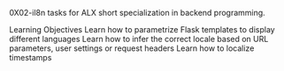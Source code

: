 0X02-il8n tasks for ALX short specialization in backend programming.

Learning Objectives
Learn how to parametrize Flask templates to display different languages
Learn how to infer the correct locale based on URL parameters, user settings or request headers
Learn how to localize timestamps
